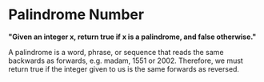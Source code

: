 # Palindrome Number<br>


<b>"Given an integer x, return true if x is a palindrome, and false otherwise."</b>

A palindrome is a word, phrase, or sequence that reads the same backwards as forwards, e.g. madam, 1551 or 2002.
Therefore, we must return true if the integer given to us is the same forwards as reversed.
